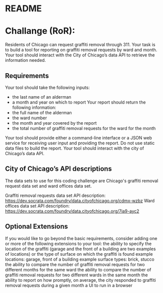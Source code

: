 # README


# Challange (RoR):

Residents of Chicago can request graffiti removal through 311. Your task is to build a tool for reporting on graffiti removal requests by ward and month. Your tool should interact with the City of Chicago’s data API to retrieve the information needed.

## Requirements
Your tool should take the following inputs:
* the last name of an alderman
* a month and year on which to report
Your report should return the following information:
* the full name of the alderman
* the ward number
* the month and year covered by the report
* the total number of graffiti removal requests for the ward for the month

Your tool should provide either a command-line interface or a JSON web service for receiving user input and providing the report. Do not use static data files to build the report. Your tool should interact with the city of Chicago’s data API.

## City of Chicago’s API descriptions
The data sets to use for this coding challenge are Chicago's graffiti removal request data set and ward offices data set.

Graffiti removal requests data set API description:
https://dev.socrata.com/foundry/data.cityofchicago.org/cdmx-wzbz
Ward offices data set API description:
https://dev.socrata.com/foundry/data.cityofchicago.org/7ia9-ayc2


## Optional Extensions
If you would like to go beyond the basic requirements, consider adding one or more of the following extensions to your tool:
the ability to specify the location of the graffiti (garage and the front of a building are two examples of locations) or the type of surface on which the graffiti is found
example locations: garage, front of a building
example surface types: brick, stucco
the ability to compare the number of graffiti removal requests for two different months for the same ward
the ability to compare the number of graffiti removal requests for two different wards in the same month
the ability to report on how promptly, on average, the city responded to graffiti removal requests during a given month
a UI to run in a browser

